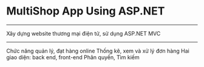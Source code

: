 # MultiShop App Using ASP.NET

<hr>
Xây dựng website thương mại điện tử,
sử dụng ASP.NET MVC<br>
<hr>
Chức năng quản lý, đạt hàng online
Thống kê, xem và xử lý đơn hàng
Hai giao diện: back end, front-end
Phân quyền, Tìm kiếm
